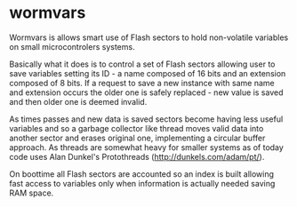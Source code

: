 # wormvars

  Wormvars is allows smart use of Flash sectors to hold non-volatile variables on small microcontrolers systems.

  Basically what it does is to control a set of Flash sectors allowing user to save variables setting its ID - a name composed of 16 bits and an extension composed of 8 bits. If a request to save a new instance with same name and extension occurs the older one is safely replaced - new value is saved and then older one is deemed invalid.

  As times passes and new data is saved sectors become having less useful variables and so a garbage collector like thread moves valid data into another sector and erases original one, implementing a circular buffer approach. As threads are somewhat heavy for smaller systems as of today code uses Alan Dunkel's Protothreads (http://dunkels.com/adam/pt/).
  
  On boottime all Flash sectors are accounted so an index is built allowing fast access to variables only when information is actually needed saving RAM space.
